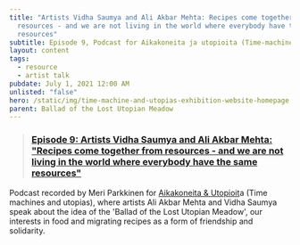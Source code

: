 ```yaml
---
title: "Artists Vidha Saumya and Ali Akbar Mehta: Recipes come together from
  resources - and we are not living in the world where everybody have the same
  resources"
subtitle: Episode 9, Podcast for Aikakoneita ja utopioita (Time-machines and utopias)
layout: content
tags:
  - resource
  - artist talk
pubdate: July 1, 2021 12:00 AM
unlisted: "false"
hero: /static/img/time-machine-and-utopias-exhibition-website-homepage.png
parent: Ballad of the Lost Utopian Meadow
---
```

> ### [Episode 9: Artists Vidha Saumya and Ali Akbar Mehta: "Recipes come together from resources - and we are not living in the world where everybody have the same resources"](https://aikakoneitajautopioita.fi/podcast/episode-9-artists-vidha-saumya-and-ali-akbar-mehta-recipes-come-together-from-resources-and-we-are-not-living-in-the-world-where)

Podcast recorded by Meri Parkkinen for [Aikakoneita & Utopioit](https://aikakoneitajautopioita.fi/)a (Time machines and utopias), where artists Ali Akbar Mehta and Vidha Saumya speak about the idea of the 'Ballad of the Lost Utopian Meadow', our interests in food and migrating recipes as a form of friendship and solidarity.